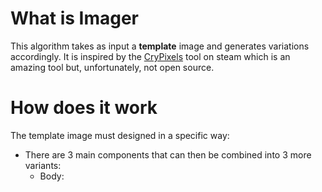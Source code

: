 # What is Imager
This algorithm takes as input a **template** image and generates variations accordingly.
It is inspired by the [CryPixels](https://store.steampowered.com/app/776180/CryPixels/) tool on steam which is an amazing tool
but, unfortunately, not open source.
# How does it work
The template image must designed in a specific way:
- There are 3 main components that can then be combined into 3 more variants:
  - Body: 
